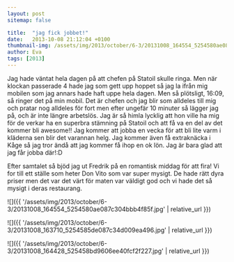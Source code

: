 ```yaml
---
layout: post
sitemap: false

title:  "jag fick jobbet!"
date:   2013-10-08 21:12:04 +0100
thumbnail-img: /assets/img/2013/october/6-3/20131008_164554_5254580ae087c304bbb4f85f.jpg
author: Eva
tags: [2013]
---
```


Jag hade väntat hela dagen på att chefen på Statoil skulle ringa. Men när klockan passerade 4 hade jag som gett upp hoppet så jag la ifrån mig mobilen som jag annars hade haft uppe hela dagen. Men så plötsligt,  16:09, så ringer det på min mobil. Det är chefen och jag blir som alldeles till mig och pratar nog alldeles för fort men efter ungefär 10 minuter så lägger jag på, och är inte längre arbetslös. Jag är så himla lycklig att hon ville ha mig för de verkar ha en superbra stämning på Statoil och att få va en del av det kommer bli awesome!! Jag kommer att jobba en vecka för att bli lite varm i kläderna sen blir det varannan helg. Jag kommer även få extraknäcka i Kåge så jag tror ändå att jag kommer få ihop en ok lön. Jag är bara glad att jag får jobba där!:D 

Efter samtalet så bjöd jag ut Fredrik på en romantisk middag för att fira!  Vi for till ett ställe som heter Don Vito som var super mysigt. De hade rätt dyra priser men det var det värt för maten var väldigt god och vi hade det så mysigt i deras restaurang.

![]({{ '/assets/img/2013/october/6-3/20131008_164554_5254580ae087c304bbb4f85f.jpg'  | relative_url }})

![]({{ '/assets/img/2013/october/6-3/20131008_163710_5254585de087c34d009ea496.jpg'  | relative_url }})

![]({{ '/assets/img/2013/october/6-3/20131008_164428_525458bd9606ee40fcf2f227.jpg'  | relative_url }})

